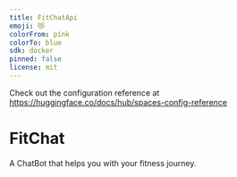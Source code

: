```yaml
---
title: FitChatApi
emoji: 😻
colorFrom: pink
colorTo: blue
sdk: docker
pinned: false
license: mit
---
```


Check out the configuration reference at https://huggingface.co/docs/hub/spaces-config-reference
# FitChat
A ChatBot that helps you with your fitness journey.

